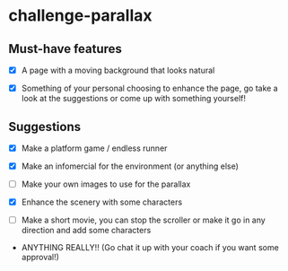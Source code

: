 # challenge-parallax

## Must-have features

- [x] A page with a moving background that looks natural

- [x] Something of your personal choosing to enhance the page, go take a look at the suggestions or come up with something yourself!

## Suggestions
- [x] Make a platform game / endless runner

- [x] Make an infomercial for the environment (or anything else)

- [ ] Make your own images to use for the parallax

- [x] Enhance the scenery with some characters

- [ ] Make a short movie, you can stop the scroller or make it go in any direction and add some characters

- ANYTHING REALLY!! (Go chat it up with your coach if you want some approval!)


